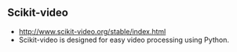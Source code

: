 ## Scikit-video
* http://www.scikit-video.org/stable/index.html
* Scikit-video is designed for easy video processing using Python.